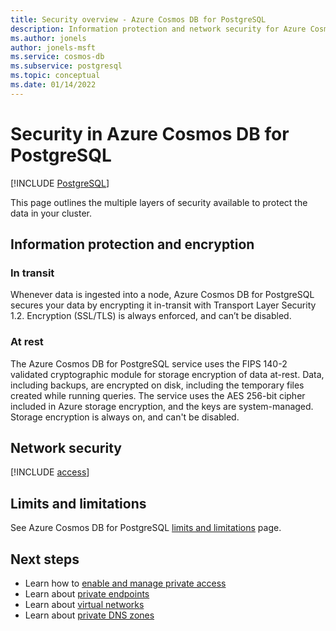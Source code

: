 ```yaml
---
title: Security overview - Azure Cosmos DB for PostgreSQL
description: Information protection and network security for Azure Cosmos DB for PostgreSQL.
ms.author: jonels
author: jonels-msft
ms.service: cosmos-db
ms.subservice: postgresql
ms.topic: conceptual
ms.date: 01/14/2022
---
```


# Security in Azure Cosmos DB for PostgreSQL

[!INCLUDE [PostgreSQL](../includes/appliesto-postgresql.md)]

This page outlines the multiple layers of security available to protect the data in your
cluster. 

## Information protection and encryption

### In transit

Whenever data is ingested into a node, Azure Cosmos DB for PostgreSQL secures your data by
encrypting it in-transit with Transport Layer Security 1.2. Encryption
(SSL/TLS) is always enforced, and can’t be disabled.

### At rest

The Azure Cosmos DB for PostgreSQL service uses the FIPS 140-2 validated cryptographic
module for storage encryption of data at-rest. Data, including backups, are
encrypted on disk, including the temporary files created while running queries.
The service uses the AES 256-bit cipher included in Azure storage encryption,
and the keys are system-managed. Storage encryption is always on, and can't be
disabled.

## Network security

[!INCLUDE [access](includes/access.md)]

## Limits and limitations

See Azure Cosmos DB for PostgreSQL [limits and limitations](reference-limits.md)
page.

## Next steps

* Learn how to [enable and manage private access](howto-private-access.md)
* Learn about [private
  endpoints](../../private-link/private-endpoint-overview.md)
* Learn about [virtual
  networks](../../virtual-network/concepts-and-best-practices.md)
* Learn about [private DNS zones](../../dns/private-dns-overview.md)
